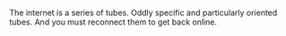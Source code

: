 The internet is a series of tubes. Oddly specific and particularly oriented tubes. And you must reconnect them to get back online.